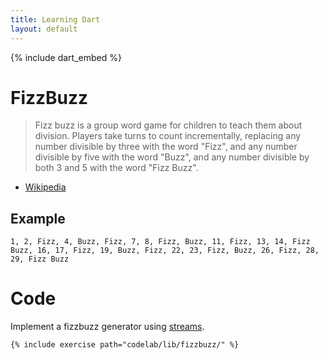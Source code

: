 ```yaml
---
title: Learning Dart
layout: default
---
```


{% include dart_embed %}

# FizzBuzz

> Fizz buzz is a group word game for children to teach them about division.
Players take turns to count incrementally, replacing any number divisible by
three with the word "Fizz", and any number divisible by five with the word
"Buzz", and any number divisible by both 3 and 5 with the word "Fizz Buzz".

- [Wikipedia](https://en.wikipedia.org/wiki/Fizz_buzz)

## Example

`1, 2, Fizz, 4, Buzz, Fizz, 7, 8, Fizz, Buzz, 11, Fizz, 13, 14, Fizz Buzz, 16, 17, Fizz, 19, Buzz, Fizz, 22, 23, Fizz, Buzz, 26, Fizz, 28, 29, Fizz Buzz`

# Code

Implement a fizzbuzz generator using
[streams](https://dart.dev/articles/libraries/creating-streams).

```run-dartpad:mode-dart
{% include exercise path="codelab/lib/fizzbuzz/" %}
```
